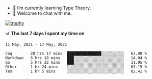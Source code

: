 <!--
### Hi there 👋

- 🤔 I was learning formal verification with Coq formally, but want to **build things** now.
- 😬 I am broadly interested in **computer systems** and **programming languages** (just a beginner 🥺).
- 🤩 (I hope I can) code for fun!

<img src="https://github-readme-stats.vercel.app/api?username=xxchan&show_icons=true&icon_color=0366d6&text_color=24292e&bg_color=ffffff&hide_title=true" />

---
-->


- 🌱 I’m currently learning Type Theory.
- 💬 Welcome to chat with me.


[![trophy](https://github-profile-trophy.vercel.app/?username=xxchan&theme=flat)](https://github.com/xxchan)


📊 **The last 7 days I spent my time on** 

<!--START_SECTION:waka-->
```text
11 May, 2021 - 17 May, 2021

Coq        28 hrs 17 mins  ███████████████░░░░░░░░░░   62.98 % 
Markdown   6 hrs 18 mins   ███░░░░░░░░░░░░░░░░░░░░░░   14.04 % 
Go         5 hrs 22 mins   ███░░░░░░░░░░░░░░░░░░░░░░   11.95 % 
Other      1 hr 24 mins    ░░░░░░░░░░░░░░░░░░░░░░░░░   03.15 % 
TeX        1 hr 5 mins     ░░░░░░░░░░░░░░░░░░░░░░░░░   02.41 %
```
<!--END_SECTION:waka-->

<!--
**xxchan/xxchan** is a ✨ _special_ ✨ repository because its `README.md` (this file) appears on your GitHub profile.

Here are some ideas to get you started:

- 🔭 I’m currently working on ...
- 🌱 I’m currently learning ...
- 👯 I’m looking to collaborate on ...
- 🤔 I’m looking for help with ...
- 💬 Ask me about ...
- 📫 How to reach me: ...
- 😄 Pronouns: ...
- ⚡ Fun fact: ...
-->
